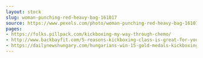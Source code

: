 ```yaml
---
layout: stock
slug: woman-punching-red-heavy-bag-161017
source: https://www.pexels.com/photo/woman-punching-red-heavy-bag-161017/
pages:
- https://folks.pillpack.com/kickboxing-my-way-through-chemo/
- http://www.backbayfit.com/5-reasons-kickboxing-class-is-great-for-your-overall-health/
- https://dailynewshungary.com/hungarians-win-15-gold-medals-kickboxing-world-championship/
---
```


